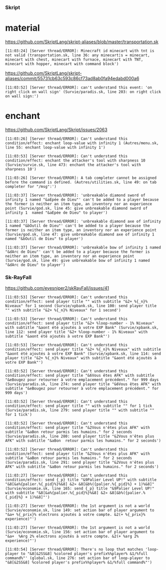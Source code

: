 ### Skript ###

# material #

https://github.com/SkriptLang/skript-aliases/blob/master/transportation.sk

`[11:03:24] [Server thread/ERROR]: Minecraft id minecart with tnt is not valid (transportation.sk, line 36: any minecart¦s = minecart, minecart with chest, minecart with furnace, minecart with TNT, minecart with hopper, minecart with command block')`

https://github.com/SkriptLang/skript-aliases/commit/55731cb63c593c86cf73ad8ab0fa94edabd000a6

`[11:03:52] [Server thread/ERROR]: can't understand this event: 'on right click on wall sign' (Survie/paradis.sk, line 203: on right click on wall sign:')`

# enchant #

https://github.com/SkriptLang/Skript/issues/2063

`[11:03:26] [Server thread/ERROR]: Can't understand this condition/effect: enchant loop-value with infinity 1 (Autres/menu.sk, line 55: enchant loop-value with infinity 1')`

`[11:03:53] [Server thread/ERROR]: Can't understand this condition/effect: enchant the attacker's tool with sharpness 10 (Survie/survie.sk, line 473: enchant the attacker's tool with sharpness 10')`

`[11:03:26] [Server thread/ERROR]: A tab completer cannot be assigned before the command is defined. (Autres/utilities.sk, line 49: on tab completer for "/msg":')`

`[11:03:37] [Server thread/ERROR]: 'unbreakable diamond sword of infinity 1 named "&aEpée de Dieu"' can't be added to a player because the former is neither an item type, an inventory nor an experience point (Survie/god.sk, line 45: give unbreakable diamond sword of infinity 1 
named "&aEpée de Dieu" to player')`

`[11:03:37] [Server thread/ERROR]: 'unbreakable diamond axe of infinity 1 named "&bOutil de Dieu"' can't be added to a player because the former is neither an item type, an inventory nor an experience point (Survie/god.sk, line 47: give unbreakable diamond axe of infinity 1 named "&bOutil de Dieu" to player')`

`[11:03:37] [Server thread/ERROR]: 'unbreakable bow of infinity 1 named "&dArc de Dieu"' can't be added to a player because the former is neither an item type, an inventory nor an experience point (Survie/god.sk, line 49: give unbreakable bow of infinity 1 named "&dArc de Dieu" to player')`


### Sk-RayFall ###

https://github.com/eyesniper2/skRayFall/issues/41

`[11:03:53] [Server thread/ERROR]: Can't understand this condition/effect: send player title "" with subtitle "&2+ %{_n}% Niveaux" for 1 second (Survie/xpbank.sk, line 100: send player title "" with subtitle "&2+ %{_n}% Niveaux" for 1 second')`

`[11:03:53] [Server thread/ERROR]: Can't understand this condition/effect: send player title "&2+ %loop-number - 1% Niveaux" with subtitle "&aont été ajoutés à votre EXP Bank" (Survie/xpbank.sk, line 112: send player title "&2+ %loop-number - 1% Niveaux" with subtitle "&aont été ajoutés à votre EXP Bank"')`

`[11:03:53] [Server thread/ERROR]: Can't understand this condition/effect: send player title "&2+ %{_n}% Niveaux" with subtitle "&aont été ajoutés à votre EXP Bank" (Survie/xpbank.sk, line 114: send player title "&2+ %{_n}% Niveaux" with subtitle "&aont été ajoutés à votre EXP Bank"')`

`[11:03:52] [Server thread/ERROR]: Can't understand this condition/effect: send player title "&6Vous êtes AFK" with subtitle "&eBougez pour retourner à votre emplacement précédent." for 999 days (Survie/paradis.sk, line 274: send player title "&6Vous êtes AFK" with subtitle "&eBougez pour retourner à votre emplacement précédent." for 999 days')`

`[11:03:52] [Server thread/ERROR]: Can't understand this condition/effect: send player title "" with subtitle "" for 1 tick (Survie/paradis.sk, line 279: send player title "" with subtitle "" for 1 tick')`

`[11:03:52] [Server thread/ERROR]: Can't understand this condition/effect: send player title "&2Vous n'êtes plus AFK" with subtitle "&aBon retour parmis les humains." for 2 seconds (Survie/paradis.sk, line 280: send player title "&2Vous n'êtes plus AFK" with subtitle "&aBon 
retour parmis les humains." for 2 seconds')`

`[11:03:52] [Server thread/ERROR]: Can't understand this condition/effect: send player title "&2Vous n'êtes plus AFK" with subtitle "&aBon retour parmis les humains." for 2 seconds (Survie/paradis.sk, line 291: send player title "&2Vous n'êtes plus AFK" with subtitle "&aBon retour parmis les humains." for 2 seconds')`

`[11:03:27] [Server thread/ERROR]: Can't understand this condition/effect: send {_p} title "&9Palier Level UP!" with subtitle "&8[&a%{palier.%{_pid}%}%&8] &2» &8[&b%({palier.%{_pid}%} + 1)%&8]" (Survie/economie.sk, line 165: send {_p} title "&9Palier Level UP!" with subtitle "&8[&a%{palier.%{_pid}%}%&8] &2» &8[&b%({palier.%{_pid}%} + 1)%&8]"')`

`[11:03:27] [Server thread/ERROR]: the 1st argument is not a world (Survie/economie.sk, line 149: set action bar of player argument to "&a+ %{_prix}% electrons ajoutés à votre compte. &2(+ %{_prix}% experience)"')`

`[11:03:27] [Server thread/ERROR]: the 1st argument is not a world (Survie/economie.sk, line 156: set action bar of player argument to "&a+ 
%Arg 2% electrons ajoutés à votre compte. &2(+ %arg 2% experience)"')`

`[11:03:54] [Server thread/ERROR]: There's no loop that matches 'loop-player to "&8[&2SS&8] %colored player's prefix%%player% &1/%full command%"' (global.sk, line 276: set action bar of loop-player to "&8[&2SS&8] %colored player's prefix%%player% &1/%full command%"')`

